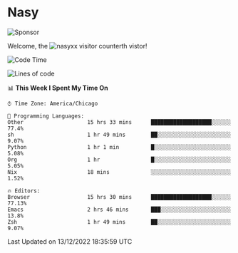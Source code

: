 # Nasy

<!--
<p align="center">
<img height="200" src="https://github-readme-stats.vercel.app/api?username=nasyxx&count_private=true&show_icons=true&theme=dracula&include_all_commits=true"/>
<img height="200" src="https://github-readme-stats.vercel.app/api/top-langs/?username=nasyxx&theme=dracula&hide=html,jupyter+notebook&count_private=true&show_icons=true"/>
</p>

  
----------------
-->

![Sponsor](https://img.shields.io/static/v1.svg?label=Sponsor&message=%E2%9D%A4&logo=GitHub&style=flat&color=pink)
 
Welcome, the ![nasyxx visitor counter](https://count.getloli.com/get/@nasyxx?theme=rule34)th vistor!
 
<!--START_SECTION:waka-->
![Code Time](http://img.shields.io/badge/Code%20Time-2%2C918%20hrs%2026%20mins-blue)

![Lines of code](https://img.shields.io/badge/From%20Hello%20World%20I%27ve%20Written-5%20Million%20lines%20of%20code-blue)

📊 **This Week I Spent My Time On** 

```text
⌚︎ Time Zone: America/Chicago

💬 Programming Languages: 
Other                    15 hrs 33 mins      ███████████████████░░░░░░   77.4% 
sh                       1 hr 49 mins        ██░░░░░░░░░░░░░░░░░░░░░░░   9.07% 
Python                   1 hr 1 min          █░░░░░░░░░░░░░░░░░░░░░░░░   5.08% 
Org                      1 hr                █░░░░░░░░░░░░░░░░░░░░░░░░   5.05% 
Nix                      18 mins             ░░░░░░░░░░░░░░░░░░░░░░░░░   1.52%

🔥 Editors: 
Browser                  15 hrs 30 mins      ███████████████████░░░░░░   77.13% 
Emacs                    2 hrs 46 mins       ███░░░░░░░░░░░░░░░░░░░░░░   13.8% 
Zsh                      1 hr 49 mins        ██░░░░░░░░░░░░░░░░░░░░░░░   9.07%

```


 Last Updated on 13/12/2022 18:35:59 UTC
<!--END_SECTION:waka-->

<!-- ![visitors](https://visitor-badge.laobi.icu/badge?page_id=nasyxx.nasyxx) -->
